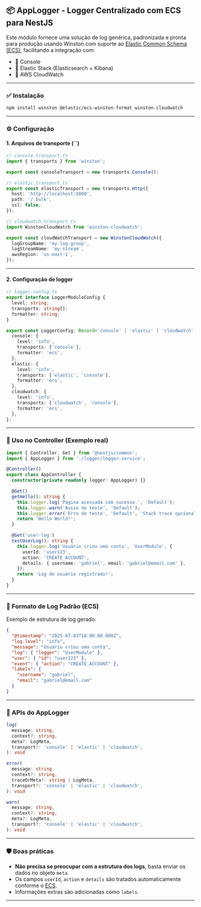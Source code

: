 ## 📦 AppLogger - Logger Centralizado com ECS para NestJS

Este módulo fornece uma solução de log genérica, padronizada e pronta para produção usando Winston com suporte ao [Elastic Common Schema (ECS)](https://www.elastic.co/guide/en/ecs/current/index.html), facilitando a integração com:

- 🔹 Console
- 🔹 Elastic Stack (Elasticsearch + Kibana)
- 🔹 AWS CloudWatch

---

### ✅ Instalação

```bash
npm install winston @elastic/ecs-winston-format winston-cloudwatch
```

---

### ⚙️ Configuração

#### 1. **Arquivos de transporte (**``**)**

```ts
// console.transport.ts
import { transports } from 'winston';

export const consoleTransport = new transports.Console();
```

```ts
// elastic.transport.ts
export const elasticTransport = new transports.Http({
  host: 'http://localhost:5000',
  path: '/_bulk',
  ssl: false,
});
```

```ts
// cloudwatch.transport.ts
import WinstonCloudWatch from 'winston-cloudwatch';

export const cloudWatchTransport = new WinstonCloudWatch({
  logGroupName: 'my-log-group',
  logStreamName: 'my-stream',
  awsRegion: 'us-east-1',
});
```

---

#### 2. **Configuração de logger**

```ts
// logger.config.ts
export interface LoggerModuleConfig {
  level: string;
  transports: string[];
  formatter: string;
}

export const LoggerConfig: Record<'console' | 'elastic' | 'cloudwatch', LoggerModuleConfig> = {
  console: {
    level: 'info',
    transports: ['console'],
    formatter: 'ecs',
  },
  elastic: {
    level: 'info',
    transports: ['elastic', 'console'],
    formatter: 'ecs',
  },
  cloudwatch: {
    level: 'info',
    transports: ['cloudwatch', 'console'],
    formatter: 'ecs',
  },
};
```

---

### 🧠 Uso no Controller (Exemplo real)

```ts
import { Controller, Get } from '@nestjs/common';
import { AppLogger } from './logger/logger.service';

@Controller()
export class AppController {
  constructor(private readonly logger: AppLogger) {}

  @Get()
  getHello(): string {
    this.logger.log('Página acessada com sucesso.', 'Default');
    this.logger.warn('Aviso de teste', 'Default');
    this.logger.error('Erro de teste', 'Default', 'Stack trace opcional');
    return 'Hello World!';
  }

  @Get('user-log')
  testUserLog(): string {
    this.logger.log('Usuário criou uma conta', 'UserModule', {
      userId: 'user123',
      action: 'CREATE_ACCOUNT',
      details: { username: 'gabriel', email: 'gabriel@email.com' },
    });
    return 'Log de usuário registrado!';
  }
}
```

---

### 📄 Formato de Log Padrão (ECS)

Exemplo de estrutura de log gerado:

```json
{
  "@timestamp": "2025-07-03T18:00:00.000Z",
  "log.level": "info",
  "message": "Usuário criou uma conta",
  "log": { "logger": "UserModule" },
  "user": { "id": "user123" },
  "event": { "action": "CREATE_ACCOUNT" },
  "labels": {
    "username": "gabriel",
    "email": "gabriel@email.com"
  }
}
```

---

### 🧹 APIs do AppLogger

```ts
log(
  message: string,
  context?: string,
  meta?: LogMeta,
  transport?: 'console' | 'elastic' | 'cloudwatch',
): void
```

```ts
error(
  message: string,
  context?: string,
  traceOrMeta?: string | LogMeta,
  transport?: 'console' | 'elastic' | 'cloudwatch',
): void
```

```ts
warn(
  message: string,
  context?: string,
  meta?: LogMeta,
  transport?: 'console' | 'elastic' | 'cloudwatch',
): void
```

---

### 🛡️ Boas práticas

- **Não precisa se preocupar com a estrutura dos logs**, basta enviar os dados no objeto `meta`.
- Os campos `userId`, `action` e `details` são tratados automaticamente conforme o [ECS](https://www.elastic.co/guide/en/ecs/current/index.html).
- Informações extras são adicionadas como `labels`.

---
